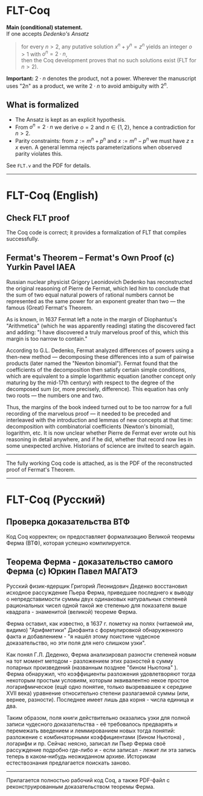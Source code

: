 # FLT-Coq

**Main (conditional) statement.**  
If one accepts *Dedenko's Ansatz*  
> for every $n>2$, any putative solution $x^n+y^n=z^n$ yields an integer $o>1$ with $o^n=2\cdot n$,  
then the Coq development proves that no such solutions exist (FLT for $n>2$).

**Important:** $2\cdot n$ denotes the product, not a power. Wherever the manuscript
uses "2n" as a product, we write $2\cdot n$ to avoid ambiguity with $2^n$.

## What is formalized
- The Ansatz is kept as an explicit hypothesis.
- From $o^n=2\cdot n$ we derive $o=2$ and $n\in\{1,2\}$, hence a contradiction for $n>2$.
- Parity constraints: from $z:=m^n+p^n$ and $x:=m^n-p^n$ we must have $z\pm x$ even.
  A general lemma rejects parameterizations when observed parity violates this.

See `FLT.v` and the PDF for details.

---

# FLT-Coq (English)

## Check FLT proof

The Coq code is correct; it provides a formalization of FLT that compiles successfully.

## Fermat's Theorem – Fermat's Own Proof (c) Yurkin Pavel IAEA

Russian nuclear physicist Grigory Leonidovich Dedenko has reconstructed the original reasoning of Pierre de Fermat, which led him to conclude that the sum of two equal natural powers of rational numbers cannot be represented as the same power for an exponent greater than two — the famous (Great) Fermat's Theorem.

As is known, in 1637 Fermat left a note in the margin of Diophantus's "Arithmetica" (which he was apparently reading) stating the discovered fact and adding: "I have discovered a truly marvelous proof of this, which this margin is too narrow to contain."

According to G.L. Dedenko, Fermat analyzed differences of powers using a then-new method — decomposing these differences into a sum of pairwise products (later named the "Newton binomial"). Fermat found that the coefficients of the decomposition then satisfy certain simple conditions, which are equivalent to a simple logarithmic equation (another concept only maturing by the mid-17th century) with respect to the degree of the decomposed sum (or, more precisely, difference). This equation has only two roots — the numbers one and two.

Thus, the margins of the book indeed turned out to be too narrow for a full recording of the marvelous proof — it needed to be preceded and interleaved with the introduction and lemmas of new concepts at that time: decomposition with combinatorial coefficients (Newton's binomial), logarithm, etc. It is now unclear whether Pierre de Fermat ever wrote out his reasoning in detail anywhere, and if he did, whether that record now lies in some unexpected archive. Historians of science are invited to search again.

---

The fully working Coq code is attached, as is the PDF of the reconstructed proof of Fermat's Theorem.

---

# FLT-Coq (Русский)

## Проверка доказательства ВТФ

Код Coq корректен; он предоставляет формализацию Великой теоремы Ферма (ВТФ), которая успешно компилируется.

## Теорема Ферма - доказательство самого Ферма (c) Юркин Павел МАГАТЭ

Русский физик-ядерщик Григорий Леонидович Деденко восстановил исходное рассуждение Пьера Ферма, приведшее последнего к выводу о непредставимости суммы двух одинаковых натуральных степеней рациональных чисел одной такой же степенью для показателя выше квадрата - знаменитой (великой) теореме Ферма.

Ферма оставил, как известно, в 1637 г. пометку на полях (читаемой им, видимо) "Арифметики" Диофанта с формулировкой обнаруженного факта и добавлением - "я нашёл этому поистине чудесное доказательство, но эти поля для него слишком узки".

Как понял Г.Л. Деденко, Ферма анализировал разности степеней новым на тот момент методом - разложением этих разностей в сумму попарных произведений (названным позднее "бином Ньютона" ). Ферма обнаружил, что коэффициенты разложения удовлетворяют тогда некоторым простым условиям, которым эквивалентно некое простое логарифмическое (ещё одно понятие, только вызревавшее к середине XVII века) уравнение относительно степени разлагаемой суммы (или, вернее, разности). Последнее имеет лишь два корня - числа единица и два.

Таким образом, поля книги действительно оказались узки для полной записи чудесного доказательства - её требовалось предварять и перемежать введением и леммированием новых тогда понятий: разложение с комбинаторными коэффициентами (бином Ньютона) , логарифм и пр. Сейчас неясно, записал ли Пьер Ферма своё рассуждение подробно где-либо и - если записал - лежит ли эта запись теперь в каком-нибудь неожиданном архиве. Историкам естествознания предлагается поискать заново.

---

Прилагается полностью рабочий код Coq, а также PDF-файл с реконструированным доказательством теоремы Ферма.


